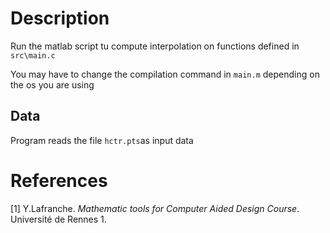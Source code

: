 # Description

Run the matlab script tu compute interpolation on functions defined in `src\main.c`

You may have to change the compilation command in `main.m` depending on the os you are using

## Data

Program reads the file `hctr.pts`as input data

# References 
[1] Y.Lafranche. *Mathematic tools for Computer Aided Design Course*. Université de Rennes 1.